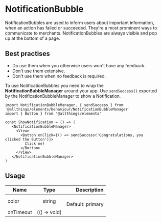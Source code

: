 <!-- 
This is an auto-generated markdown. 
You can change it in "src/molecules/NotificationBubble.tsx" and run build:docs to update this file.
-->
# NotificationBubble
NotificationBubbles are used to inform users about important
information, when an action has failed or succeeded. They're a most
prominent ways to communicate to merchants. NotificationBubbles are
always visible and pop up at the bottom of a page.

## Best practises
- Do use them when you otherwise users won't have any feedback.
- Don't use them extensive.
- Don't use them when no feedback is required.

To use NotificationBubbles you need to wrap the **NotificationBubbleManager** around your app.
Use `sendSuccess()` exported by the NotificationBubbleManager to show a Notification.

```example
import NotificationBubbleManager, { sendSuccess } from '@allthings/elements/behaviour/NotificationBubbleManager'
import { Button } from '@allthings/elements'

const ShowNotification = () => (
   <NotificationBubbleManager>
     <View>
       <Button onClick={() => sendSuccess('Congratulations, you clicked the Button')}>
         Click me!
       </Button>
     </View>
   </NotificationBubbleManager>
)
```
## Usage
| Name        | Type           | Description  |
| ----------- |:--------------:| ------------:|
|color|string|<br>Default: primary
|onTimeout|(() => void)|
